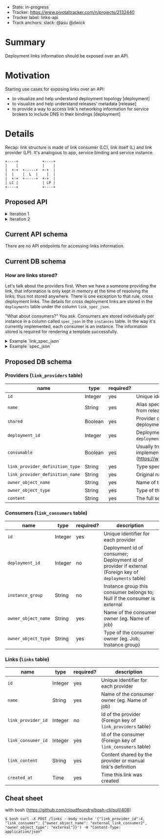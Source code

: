 - State: in-progress
- Tracker: https://www.pivotaltracker.com/n/projects/2132440
- Tracker label: links-api
- Track anchors: slack: @asu @dwick

# Summary
Deployment links information should be exposed over an API.

# Motivation
Starting use cases for exposing links over an API:
- to visualize and help understand deployment topology [deployment]
- to visualize and help understand releases' metadata [release]
- to provide a way to access link's networking information for service brokers to include DNS in their bindings [deployment]

# Details
Recap: link structure is made of link consumer (LC), link itself (L) and link provider (LP). It's analogous to app, service binding and service instance.

```
+----+           +----+
|    |           |    |
|  +-+  +-----+  +-+  |
|  |    |  L  |    |  |
|  +-+  +-----+  +-+  |
| LC |           | LP |
+----+           +----+
```

## Proposed API
<details><summary>Iteration 1</summary>

Following endpoints would be exposed based on deployments:

### Deployment specific
#### Providers

To get a list of providers within a deployment:
```
GET /link_providers?deployment=name
  desc: Returns available providers in a deployment
  resp: [{
    id                   # internally "dep.ig.job.link-name"
    name                 # equivalent to "as" in the manifest
    shared               # determines who can consume (in/out of deployment)
    link_provider_definition_id
  }]
```
---
#### Consumers

To get a list of consumers within a deployment:
```
GET /link_consumers?deployment=name
  desc: Returns available consumers in a deployment
  resp: [{
    id                   # internally "dep.ig.job.link-name"
    link_consumer_definition_id
  }]
```
---
#### Links

To get a list of links created by deployment:
```
GET /links?deployment=name
  desc: Returns list of established links
  resp: [{
    id                   # internally "dep.ig.job.link-name" + "dep.ig.job.link-name"
    link_consumer_id
    link_provider_id
    network=string
    instances=[{...}]
    properties={...}
  }]
```

To create a new link as an external consumer:
```
POST /links
  desc: Establishes a link between one consumer and one provider
  req: {
    link_consumer_id=null # if null means consumer is external
    link_provider_id
    network
  }
  resp: {
    id
    link_consumer_id
    link_provider_id
    network=string
    instances=[{...}]
    properties={...}
  }
```

To delete a link:
```
DELETE /links/:id
  desc: Deletes given link
  resp: 200 OK
```

To get details exposed by the link:
```
GET /link_instances?link_id=...
  desc: Returns list of instances within a link (equivalent in ERB: <%= link(...).instances.map { ... } %>)
  resp: [{
    address: ipv4|ipv6|dns-rec
    az
    index
    id
  }]
```

To get network information about a link (with filtering):
```
GET /link_address?link_id=...&az=z1...
  desc: Returns link's address (FQDN) (equivalent in ERB: <%= link(...).address(azs: [z1]) %>)
  resp: "q-i1a2.ig..."
```
---
### Release specific
Following endpoints could be exposed based on releases:

```
GET /link_consumer_definitions?release=...
GET /link_provider_definitions?release=...
```

One possible workflow for service broker to expose a link to an app:

- SB asks adapter for shared link name
- SB finds out link provider name within a deployment
  - `GET /link_providers?deployment=...` and pick one
- SB establishes a link
  - `POST /links` with {link_provider_id=<from prev step>; link_consumer_id=null; optionally network}
- SB now has a link ID, so it can retrieve DNS address
  - `GET /link_address?link_id=<from prev step>`
- SB provides link address to adapter

Possible workflow for a visualizer (CLI/Web):

- Retrieve all consumers, providers, and links
- Show formed links consumers paired up with providers
  - Cross reference by link_consumer/provider_ids
- Show consumers and providers not used in links
- Show location info for each? (job, instance group ...)

Other possible uses:

- cross director linking
- link rotation (to rotate creds)
- operator consumed links
</details>

<details><summary>Iteration 2</summary>

### Deployment specific
#### Providers

To get a list of providers within a deployment:
```
GET /link_providers?deployment=name
```
Sample response:
```JavaScript
[
  {
    "id": "1",
    "name": "foo",
    "shared": true,
    "deployment": "deployment_foo",
    "link_provider_definition": {
      "name": "original_foo",
      "type": "bar",
    },
    "owner_object": {
      "name": "job_foo",
      "type": "Job",
      "info": {
        "instance_group": "provider_ig"
      }
    }
  }
]
```
---
#### Consumers

To get a list of consumers within a deployment:
```
GET /link_consumers?deployment=name
```
Sample response:
```JavaScript
[
  {
    "id": "1",
    "deployment": "deployment_bar",
    "owner_object": {
      "name": "job_bar",
      "type": "Job",
      "info": {
        "instance_group": "consumer_ig"
      }
    }
  }
]
```
---
#### Links

To get a list of links created by deployment:

```
GET /links?deployment=name
```
Sample Response:
```JavaScript
[
  {
    "id": "1",
    "name": "foobar", // This is the original name from consumer definition
    "link_consumer_id": "2",
    "link_provider_id": "3",
    "created_at": "Jan 20 1890 15:42:75 +500"
  }
]
```

To create a new link as an external consumer:
```
POST /links
```
Sample request:
```
{
  "link_provider_id": "2",
  "link_consumer": {
    "owner_object_name": "external_consumer_1",
    "owner_object_type": "external"
  }
}
```

To delete a link:
```
DELETE /links/:id
```

```
200 OK
```

To get details exposed by the link:
```
GET /link_instances?link_id=...
```
Note: Returns list of instances within a link (equivalent in ERB: `<%= link(...).instances.map { ... } %>`)
```
TBD
```

To get network information about a link (with filtering):
```
GET /link_address?link_id=...&az=z1...
```
Note: Returns link's address (FQDN) (equivalent in ERB: `<%= link(...).address(azs: [z1]) %>`)
```
TBD
```

</details>

## Current API schema
There are no API endpoints for accessing links information.

## Current DB schema
### How are links stored?
Let's talk about the providers first. When we have a someone providing the link, that information is only kept in memory at the time of resolving the links; thus not stored anywhere. There is one exception to that rule, cross deployment links. The details for cross deployment links are stored in the `deployments` table under the column `link_spec_json`.

"What about consumers?" You ask. Consumers are stored individually per instance in a column called `spec_json` in the `instances` table. In the way it's currently implemented, each consumer is an instance. The information stored is required for rendering a template successfully.

<details><summary>Example `link_spec_json`</summary>

```Javascript
...
```

</details>

<details><summary>Example `spec_json`</summary>

```JavaScript
{
  "deployment": "consumer-simple",
  // ...other information about this instance...
  "links": {
    "consumer": { // Consumer job name
      "provider": { // Link name to be consumed as specified by the release job
        "default_network": "a", // Network to expose from each providing instance
        "deployment_name": "simple", // Provider's deployment name
        "domain": "bosh",
        "instance_group": "foobar", // Instance group from provider deployment
        "instances": [{ // Instances within the providing instance group
          "name": "foobar",
          "id": "1a7c2a7b-9d8a-4cf6-8471-1304f26e46c6",
          "index": 0,
          "bootstrap": true,
          "az": null,
          "address": "192.168.1.2"
        }],
        "networks": ["a"], // List of all available network definitions
        "properties": { // Properties exposed by the link
          "a": "default_a",
          "b": null,
          "c": "default_c",
          "nested": {
            "one": "default_nested.one",
            "three": null,
            "two": "default_nested.two"
          }
        }
      }
    }
  }
}
```

</details>

## Proposed DB schema


### Providers (`link_providers` table)
| name | type | required? | description |
|---|---|---|---|
| `id` | Integer | yes | Unique identifier for each provider |
| `name` | String | yes | Alias specified by `as` in manifest; otherwise original name from release job |
| `shared` | Boolean | yes | Provider can be consumed by another deployment/external |
| `deployment_id` | Integer | yes | Deployment id of provider deployment (Foreign key of `deployments` table) |
| `consumable` | Boolean | yes | Usually true, only false when feature to nil out providers is implemented. (https://www.pivotaltracker.com/story/show/151894692) |
| `link_provider_definition_type` | String | yes | Type specified in the release job |
| `link_provider_definition_name` | String | yes | Original name specified in the release job |
| `owner_object_name` | String | yes | Name of the provider owner (eg. Name of job) |
| `owner_object_type` | String | yes | Type of the provider owner (eg. Job, Instance group) |
| `content` | String | yes | The full set of properties provided by the provider |


### Consumers (`link_consumers` table)
| name | type | required? | description |
|---|---|---|---|
| `id` | Integer | yes | Unique identifier for each provider |
| `deployment_id` | Integer | no | Deployment id of consumer; Deployment id of provider if external (Foreign key of `deployments` table) |
| `instance_group` | String | no | Instance group this consumer belongs to; Null if the consumer is external |
| `owner_object_name` | String | yes | Name of the consumer owner (eg. Name of job) |
| `owner_object_type` | String | yes | Type of the consumer owner (eg. Job, Instance group) |


### Links (`links` table)
| name | type | required? | description |
|---|---|---|---|
| `id` | Integer | yes | Unique identifier for each provider |
| `name` | String | yes | Name of the consumer owner (eg. Name of job) |
| `link_provider_id` | Integer | no | Id of the provider (Foreign key of `link_providers` table) |
| `link_consumer_id` | Integer | yes | Id of the consumer (Foreign key of `link_consumers` table) |
| `link_content` | String | yes | Content shared by the provider or manual link's definition |
| `created_at` | Time | yes | Time this link was created |

## Cheat sheet

with bosh (https://github.com/cloudfoundry/bosh-cli/pull/408)

```
$ bosh curl -X POST /links --body <(echo '{"link_provider_id":4, "link_consumer": {"owner_object_name": "external_link_consumer2", "owner_object_type": "external"}}') -H "Content-Type: application/json"
```
